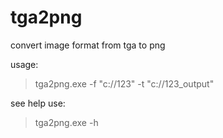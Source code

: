 # tga2png
convert image format from tga to png

usage:
  > tga2png.exe -f "c://123" -t "c://123_output"
  
see help use:
  > tga2png.exe -h
